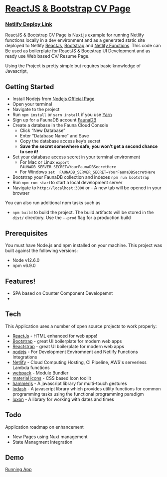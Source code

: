 # [ReactJS & Bootstrap  CV Page ](https://github.com/ganesankar/cv-react-netlify-faunadb) 

### [Netlify Deploy Link ](https://app.netlify.com/start/deploy?repository=https://github.com/ganesankar/cv-react-netlify-faunadb&stack=fauna) 

ReactJS & Bootstrap CV Page is Nuxt.js example for running Netlify functions locally in a dev environment and as a generated static site deployed to Netlify [ReactJs](https://reactjs.org/), [Bootstrap](https://getbootstrap.com/) and [Netlify Functions](https://www.netlify.com/). 
This code can Be used as boilerplate for ReactJS & Bootstrap UI Development and as ready use Web based CV/ Resume Page.

Using the Project is pretty simple but requires basic knowledge of Javascript, 

## Getting Started
- Install Nodejs from [Nodejs Official Page](https://nodejs.org/en/)
- Open your terminal
- Navigate to the project
- Run `npm install` or `yarn install` if you use [Yarn](https://yarnpkg.com/en/)
- Sign up for a FaunaDB account [FaunaDB](https://dashboard.fauna.com/accounts/register)
- Create a database in the Fauna Cloud Console
    - Click “New Database”
    - Enter “Database Name” and Save
    - Copy the database access key’s secret
    - **Save the secret somewhere safe; you won’t get a second chance to see it!**
- Set your database access secret in your terminal environment 
  - For Mac or Linux `export FAUNADB_SERVER_SECRET=YourFaunaDBSecretHere`
  - For Windows `set  FAUNADB_SERVER_SECRET=YourFaunaDBSecretHere`
- Bootstrap your FaunaDB collection and indexes `npm run bootstrap` 
- Run `npm run start`to start a local development server
- Navigate to `http://localhost:3000` or - A new tab will be opened in your browser

You can also run additional npm tasks such as
- `npm build` to build the project. The build artifacts will be stored in the `dist/` directory. Use the `--prod` flag for a production build

## Prerequisites

You must have Node.js and npm installed on your machine. This project was built against the following versions:

- Node v12.6.0
- npm v6.9.0


## Features!

  - SPA based on Counter Component Developemnt 
  -  


## Tech

This Application uses a number of open source projects to work properly:

* [ReactJs](https://reactjs.org/) - HTML enhanced for web apps!
* [Bootstrap](https://getbootstrap.com/) - great UI boilerplate for modern web apps
* [Reactstrap](https://reactstrap.github.io/) - great UI boilerplate for modern web apps
* [nodejs](https://nodejs.org/) - For Development Enviromnent and Netlify Functions Integrations
* [Netlify](https://www.netlify.com/) - Cloud Computing Hosting, CI Pipeline, AWS's serverless Lambda functions 
* [webpack](https://webpack.js.org/) - Module Bundler
* [material icons](https://material.io/resources/icons/) - CSS based Icon toollit 
* [hammerjs](https://hammerjs.github.io/) - A javascript library for multi-touch gestures
* [lodash](https://hammerjs.github.io/) - A javascript  library which provides utility functions for common programming tasks using the functional programming paradigm
* [luxon](https://moment.github.io/luxon) - A library for working with dates and times


## Todo
Application roadmap on enhancement
  - New Pages using Nuxt management 
  - State Managment Integration


## Demo

 [Running App](https://ganesan-cv-reactjs.netlify.com/)


